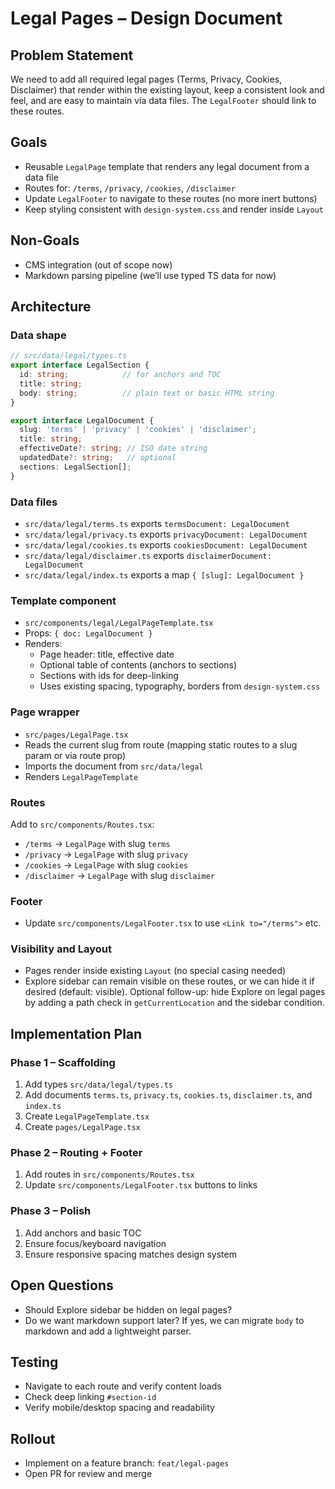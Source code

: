 # Legal Pages – Design Document

## Problem Statement
We need to add all required legal pages (Terms, Privacy, Cookies, Disclaimer) that render within the existing layout, keep a consistent look and feel, and are easy to maintain via data files. The `LegalFooter` should link to these routes.

## Goals
- Reusable `LegalPage` template that renders any legal document from a data file
- Routes for: `/terms`, `/privacy`, `/cookies`, `/disclaimer`
- Update `LegalFooter` to navigate to these routes (no more inert buttons)
- Keep styling consistent with `design-system.css` and render inside `Layout`

## Non-Goals
- CMS integration (out of scope now)
- Markdown parsing pipeline (we’ll use typed TS data for now)

## Architecture

### Data shape
```ts
// src/data/legal/types.ts
export interface LegalSection {
  id: string;            // for anchors and TOC
  title: string;
  body: string;          // plain text or basic HTML string
}

export interface LegalDocument {
  slug: 'terms' | 'privacy' | 'cookies' | 'disclaimer';
  title: string;
  effectiveDate?: string; // ISO date string
  updatedDate?: string;   // optional
  sections: LegalSection[];
}
```

### Data files
- `src/data/legal/terms.ts` exports `termsDocument: LegalDocument`
- `src/data/legal/privacy.ts` exports `privacyDocument: LegalDocument`
- `src/data/legal/cookies.ts` exports `cookiesDocument: LegalDocument`
- `src/data/legal/disclaimer.ts` exports `disclaimerDocument: LegalDocument`
- `src/data/legal/index.ts` exports a map `{ [slug]: LegalDocument }`

### Template component
- `src/components/legal/LegalPageTemplate.tsx`
- Props: `{ doc: LegalDocument }`
- Renders:
  - Page header: title, effective date
  - Optional table of contents (anchors to sections)
  - Sections with ids for deep-linking
  - Uses existing spacing, typography, borders from `design-system.css`

### Page wrapper
- `src/pages/LegalPage.tsx`
- Reads the current slug from route (mapping static routes to a slug param or via route prop)
- Imports the document from `src/data/legal`
- Renders `LegalPageTemplate`

### Routes
Add to `src/components/Routes.tsx`:
- `/terms` → `LegalPage` with slug `terms`
- `/privacy` → `LegalPage` with slug `privacy`
- `/cookies` → `LegalPage` with slug `cookies`
- `/disclaimer` → `LegalPage` with slug `disclaimer`

### Footer
- Update `src/components/LegalFooter.tsx` to use `<Link to="/terms">` etc.

### Visibility and Layout
- Pages render inside existing `Layout` (no special casing needed)
- Explore sidebar can remain visible on these routes, or we can hide it if desired (default: visible). Optional follow-up: hide Explore on legal pages by adding a path check in `getCurrentLocation` and the sidebar condition.

## Implementation Plan

### Phase 1 – Scaffolding
1. Add types `src/data/legal/types.ts`
2. Add documents `terms.ts`, `privacy.ts`, `cookies.ts`, `disclaimer.ts`, and `index.ts`
3. Create `LegalPageTemplate.tsx`
4. Create `pages/LegalPage.tsx`

### Phase 2 – Routing + Footer
1. Add routes in `src/components/Routes.tsx`
2. Update `src/components/LegalFooter.tsx` buttons to links

### Phase 3 – Polish
1. Add anchors and basic TOC
2. Ensure focus/keyboard navigation
3. Ensure responsive spacing matches design system

## Open Questions
- Should Explore sidebar be hidden on legal pages?
- Do we want markdown support later? If yes, we can migrate `body` to markdown and add a lightweight parser.

## Testing
- Navigate to each route and verify content loads
- Check deep linking `#section-id`
- Verify mobile/desktop spacing and readability

## Rollout
- Implement on a feature branch: `feat/legal-pages`
- Open PR for review and merge
